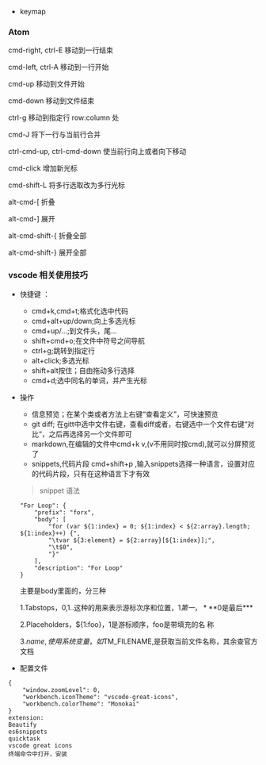 - keymap

### Atom 

cmd-right, ctrl-E 移动到一行结束

cmd-left, ctrl-A 移动到一行开始

cmd-up 移动到文件开始

cmd-down 移动到文件结束

ctrl-g 移动到指定行 row:column 处

cmd-J 将下一行与当前行合并

ctrl-cmd-up, ctrl-cmd-down 使当前行向上或者向下移动

cmd-click 增加新光标

cmd-shift-L 将多行选取改为多行光标

alt-cmd-[ 折叠

alt-cmd-] 展开

alt-cmd-shift-{ 折叠全部

alt-cmd-shift-} 展开全部


### vscode 相关使用技巧
- 快捷键 ：

	- cmd+k,cmd+t;格式化选中代码
	- cmd+alt+up/down;向上多选光标
	- cmd+up/...;到文件头，尾...
	- shift+cmd+o;在文件中符号之间导航
	- ctrl+g;跳转到指定行
	- alt+click;多选光标
	- shift+alt按住；自由拖动多行选择
	- cmd+d;选中同名的单词，并产生光标
- 操作

	- 信息预览；在某个类或者方法上右键“查看定义”，可快速预览
	- git diff; 在gitt中选中文件右键，查看diff或者，右键选中一个文件右键“对比“，之后再选择另一个文件即可
	- markdown,在编辑的文件中cmd+k v,(v不用同时按cmd),就可以分屏预览了
	- snippets,代码片段
	cmd+shift+p ,输入snippets选择一种语言，设置对应的代码片段，只有在这种语言下才有效
	> snippet 语法
	
	```
	"For Loop": {
        "prefix": "forx",
        "body": [
            "for (var ${1:index} = 0; ${1:index} < ${2:array}.length; ${1:index}++) {",
            "\tvar ${3:element} = ${2:array}[${1:index}];",
            "\t$0",
            "}"
        ],
        "description": "For Loop"
    }
	```
	主要是body里面的，分三种
	
	1.Tabstops，$0,$1..这种的用来表示游标次序和位置，$1第一，***$0是最后***
	
	2.Placeholders，${1:foo}，1是游标顺序，foo是带填充的名
	称
	
	3.$name,使用系统变量，如$TM_FILENAME,是获取当前文件名称，其余查官方文档
	
- 配置文件

```
{
    "window.zoomLevel": 0,
    "workbench.iconTheme": "vscode-great-icons",
    "workbench.colorTheme": "Monokai"
}
extension:
Beautify
es6snippets
quicktask
vscode great icons
终端命令中打开，安装

```
	